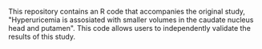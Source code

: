 This repository contains an R code that accompanies the original study, "Hyperuricemia is assosiated with smaller volumes in the caudate nucleus head and putamen". This code allows users to independently validate the results of this study.
